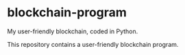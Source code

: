 # blockchain-program
My user-friendly blockchain, coded in Python.

This repository contains a user-friendly blockchain program.
